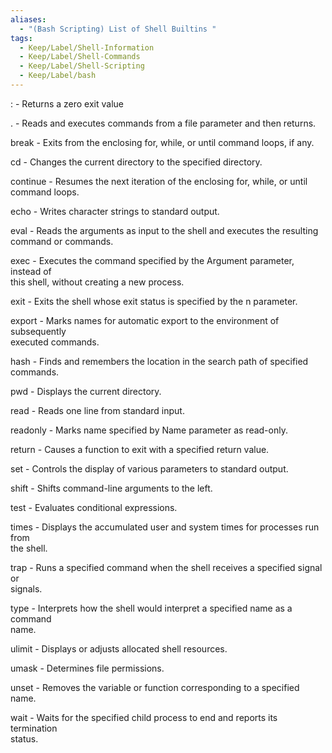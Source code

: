 ```yaml
---
aliases:
  - "(Bash Scripting) List of Shell Builtins "
tags:
  - Keep/Label/Shell-Information
  - Keep/Label/Shell-Commands
  - Keep/Label/Shell-Scripting
  - Keep/Label/bash
---
```


:	               - Returns a zero exit value

.	               - Reads and executes commands from a file parameter and then returns.

break	       - Exits from the enclosing for, while, or until command loops, if any.

cd	               - Changes the current directory to the specified directory.

continue	- Resumes the next iteration of the enclosing for, while, or until command 
                          loops.

echo	        - Writes character strings to standard output.

eval	               - Reads the arguments as input to the shell and executes the resulting   
                        command or commands.
                      
exec	       - Executes the command specified by the Argument parameter, instead of    
                         this shell, without creating a new process.

exit	              - Exits the shell whose exit status is specified by the n parameter.

export	       - Marks names for automatic export to the environment of subsequently   
                        executed commands.

hash	       - Finds and remembers the location in the search path of specified  
                         commands.

pwd	       - Displays the current directory.

read	       - Reads one line from standard input.

readonly	- Marks name specified by Name parameter as read-only.

return	        - Causes a function to exit with a specified return value.

set	               - Controls the display of various parameters to standard output.

shift	       - Shifts command-line arguments to the left.

test	               - Evaluates conditional expressions.

times	       - Displays the accumulated user and system times for processes run from   
                         the shell.

trap	               - Runs a specified command when the shell receives a specified signal or    
                         signals.

type	       - Interprets how the shell would interpret a specified name as a command  
                         name.

ulimit	       - Displays or adjusts allocated shell resources.

umask	       - Determines file permissions.

unset	       - Removes the variable or function corresponding to a specified name.

wait	       - Waits for the specified child process to end and reports its termination  
                         status.